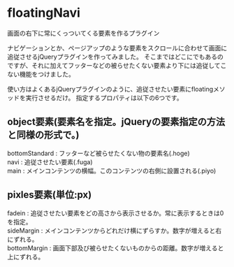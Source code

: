 floatingNavi
============

画面の右下に常にくっついてくる要素を作るプラグイン

ナビゲーションとか、ページアップのような要素をスクロールに合わせて画面に追従させるjQueryプラグインを作ってみました。
そこまではどこにでもあるのですが、それに加えてフッターなどの被らせたくない要素より下には追従してこない機能をつけました。

使い方はよくあるjQueryプラグインのように、追従させたい要素にfloatingメソッドを実行させるだけ。
指定するプロパティは以下の6つです。

## object要素(要素名を指定。jQueryの要素指定の方法と同様の形式で。)
bottomStandard : フッターなど被らせたくない物の要素名(.hoge)  
navi : 追従させたい要素(.fuga)  
main : メインコンテンツの横幅。このコンテンツの右側に設置される(.piyo)  

## pixles要素(単位:px)
fadein : 追従させたい要素をどの高さから表示させるか。常に表示するときは0を指定。  
sideMargin : メインコンテンツからどれだけ横にずらすか。数字が増えると右にずれる。  
bottomMargin : 画面下部及び被らせたくないものからの距離。数字が増えると上にずれる。  
